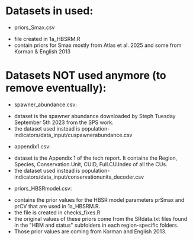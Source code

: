 

# Datasets in used:

* priors_Smax.csv
- file created in 1a_HBSRM.R
- contain priors for Smax mostly from Atlas et al. 2025 and some from Korman & English 2013

# Datasets NOT used anymore (to remove eventually):

* spawner_abundance.csv:
- dataset is the spawner abundance downloaded by Steph Tuesday September 5th 2023
from the SPS work.
- the dataset used instead is population-indicators/data_input/cuspawnerabundance.csv

* appendix1.csv:
- dataset is the Appendix 1 of the tech report. It contains the 
Region, Species, Conservation.Unit, CUID, Full.CU.Index of all the CUs.
- the dataset used instead is population-indicators/data_input/conservationunits_decoder.csv

* priors_HBSRmodel.csv: 
- contains the prior values for the HBSR model parameters prSmax and prCV that 
are used in 1a_HBSRM.R.
- the file is created in checks_fixes.R
- the original values of these priors come from the SRdata.txt files found in the 
"HBM and status" subfolders in each region-specific folders.
- Those prior values are coming from Korman and English 2013.
